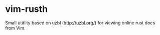 vim-rusth
=========

Small utitlity based on uzbl (http://uzbl.org/) for viewing online rust docs from Vim.
